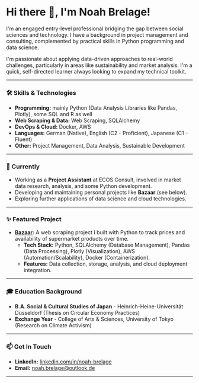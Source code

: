 # Hi there 👋, I'm Noah Brelage!

I'm an engaged entry-level professional bridging the gap between social sciences and technology. I have a background in project management and consulting, complemented by practical skills in Python programming and data science.

I'm passionate about applying data-driven approaches to real-world challenges, particularly in areas like sustainability and market analysis. I'm a quick, self-directed learner always looking to expand my technical toolkit.

---

### 🛠️ Skills & Technologies

*   **Programming:** mainly Python (Data Analysis Libraries like Pandas, Plotly), some SQL and R as well
*   **Web Scraping & Data:** Web Scraping, SQLAlchemy
*   **DevOps & Cloud:** Docker, AWS
*   **Languages:** German (Native), English (C2 - Proficient), Japanese (C1 - Fluent)
*   **Other:** Project Management, Data Analysis, Sustainable Development

---

### 🌱 Currently

*   Working as a **Project Assistant** at ECOS Consult, involved in market data research, analysis, and some Python development.
*   Developing and maintaining personal projects like **Bazaar** (see below).
*   Exploring further applications of data science and cloud technologies.

---

### ✨ Featured Project

*   **[Bazaar](https://github.com/Brelage/Bazaar):** A web scraping project I built with Python to track prices and availability of supermarket products over time.
    *   **Tech Stack:** Python, SQLAlchemy (Database Management), Pandas (Data Processing), Plotly (Visualization), AWS (Automation/Scalability), Docker (Containerization).
    *   **Features:** Data collection, storage, analysis, and cloud deployment integration.


---

### 🎓 Education Background

*   **B.A. Social & Cultural Studies of Japan** - Heinrich-Heine-Universität Düsseldorf (Thesis on Circular Economy Practices)
*   **Exchange Year** - College of Arts & Sciences, University of Tokyo (Research on Climate Activism)

---

### 📫 Get In Touch

*   **LinkedIn:** [linkedin.com/in/noah-brelage](https://linkedin.com/in/noah-brelage)
*   **Email:** noah.brelage@outlook.de

---
